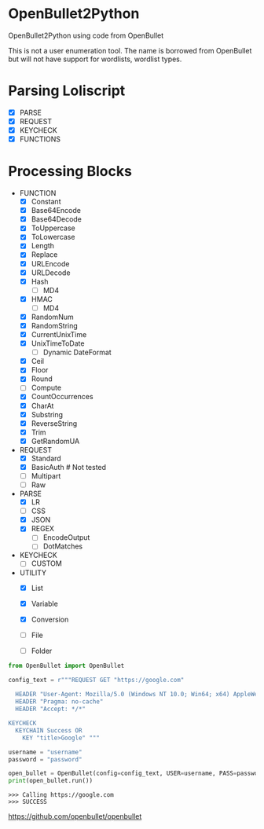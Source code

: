# OpenBullet2Python
OpenBullet2Python using code from OpenBullet

This is not a user enumeration tool. The name is borrowed from OpenBullet but will not have support for wordlists, wordlist types.

# Parsing Loliscript
- [x] PARSE
- [x] REQUEST
- [x] KEYCHECK
- [x] FUNCTIONS

# Processing Blocks
- FUNCTION
  - [x] Constant
  - [x] Base64Encode
  - [x] Base64Decode
  - [x] ToUppercase
  - [x] ToLowercase
  - [x] Length
  - [x] Replace
  - [x] URLEncode
  - [x] URLDecode
  - [x] Hash
    - [ ] MD4
  - [x] HMAC
    - [ ] MD4
  - [x] RandomNum
  - [x] RandomString
  - [x] CurrentUnixTime
  - [x] UnixTimeToDate
    - [ ] Dynamic DateFormat
  - [x] Ceil
  - [x] Floor
  - [x] Round
  - [ ] Compute
  - [x] CountOccurrences
  - [x] CharAt
  - [x] Substring
  - [x] ReverseString
  - [x] Trim
  - [x] GetRandomUA

- REQUEST
  - [x] Standard
  - [x] BasicAuth # Not tested
  - [ ] Multipart
  - [ ] Raw

- PARSE
  - [x] LR
  - [ ] CSS
  - [x] JSON
  - [x] REGEX
    - [ ] EncodeOutput
    - [ ] DotMatches

- KEYCHECK
  - [ ] CUSTOM

- UTILITY
  - [x] List
  - [x] Variable
  - [x] Conversion
  - [ ] File
  - [ ] Folder
  
 
```Python
from OpenBullet import OpenBullet

config_text = r"""REQUEST GET "https://google.com" 
  
  HEADER "User-Agent: Mozilla/5.0 (Windows NT 10.0; Win64; x64) AppleWebKit/537.36 (KHTML, like Gecko) Chrome/80.0.3987.149 Safari/537.36" 
  HEADER "Pragma: no-cache" 
  HEADER "Accept: */*" 

KEYCHECK 
  KEYCHAIN Success OR 
    KEY "title>Google" """

username = "username"
password = "password"

open_bullet = OpenBullet(config=config_text, USER=username, PASS=password)
print(open_bullet.run())
```
```
>>> Calling https://google.com
>>> SUCCESS
```
 https://github.com/openbullet/openbullet
